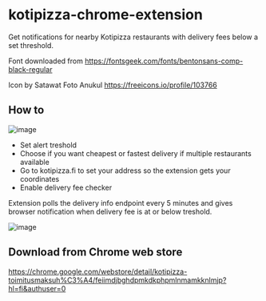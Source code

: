# kotipizza-chrome-extension

Get notifications for nearby Kotipizza restaurants with delivery fees below a set threshold.

Font downloaded from <https://fontsgeek.com/fonts/bentonsans-comp-black-regular>

Icon by Satawat Foto Anukul <https://freeicons.io/profile/103766>

## How to

![image](https://github.com/user-attachments/assets/cc7d8344-d627-43cc-ace7-611fd71c9bbd)

* Set alert treshold
* Choose if you want cheapest or fastest delivery if multiple restaurants available
* Go to kotipizza.fi to set your address so the extension gets your coordinates
* Enable delivery fee checker

Extension polls the delivery info endpoint every 5 minutes and gives browser notification when delivery fee is at or below treshold.

![image](https://user-images.githubusercontent.com/185737/227783217-92709826-c4a2-4e92-be0d-926039c5ef7c.png)

## Download from Chrome web store

<https://chrome.google.com/webstore/detail/kotipizza-toimitusmaksuh%C3%A4/feiimdjbghdpmkdkphpmlnmamkknlmjp?hl=fi&authuser=0>

